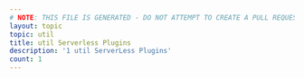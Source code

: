 ```yaml
---
# NOTE: THIS FILE IS GENERATED - DO NOT ATTEMPT TO CREATE A PULL REQUEST TO UPDATE THE DATA. 
layout: topic
topic: util
title: util Serverless Plugins
description: '1 util ServerLess Plugins'
count: 1
---
```

